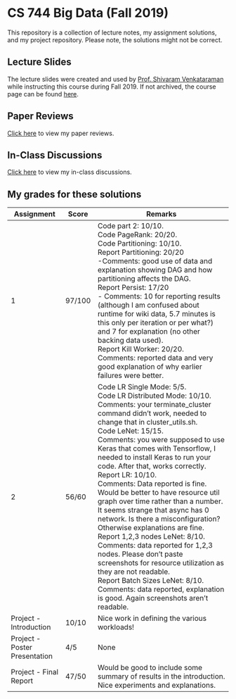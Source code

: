 # CS 744 Big Data (Fall 2019)
This repository is a collection of lecture notes, my assignment solutions, and my project repository. Please note, the solutions might not be correct.

## Lecture Slides
The lecture slides were created and used by [Prof. Shivaram Venkataraman](https://shivaram.org/) while instructing this course during Fall 2019. If not archived, the course page can be found [here](http://pages.cs.wisc.edu/~shivaram/cs744-fa19/).

## Paper Reviews
[Click here](https://drive.google.com/open?id=1JDCGvYWI0FHtS5lIRvPAg6eLTAkzAjs2) to view my paper reviews.

## In-Class Discussions
[Click here](https://drive.google.com/open?id=1hgRXBX07hGXPn3nqxEzbZZRbIgsDtfMp) to view my in-class discussions.

## My grades for these solutions

| Assignment    | Score         | Remarks |
| ------------- | ------------- | ------- |
| 1             | 97/100         | Code part 2: 10/10.<br>Code PageRank: 20/20.<br>Code Partitioning: 10/10.<br>Report Partitioning: 20/20<br>-Comments: good use of data and explanation showing DAG and how partitioning affects the DAG.<br>Report Persist: 17/20<br>- Comments: 10 for reporting results (although I am confused about runtime for wiki data, 5.7 minutes is this only per iteration or per what?) and 7 for explanation (no other backing data used).<br>Report Kill Worker: 20/20.<br>Comments: reported data and very good explanation of why earlier failures were better.    |
| 2             | 56/60         | Code LR Single Mode: 5/5.<br>Code LR Distributed Mode: 10/10.<br>Comments: your terminate_cluster command didn’t work, needed to change that in cluster_utils.sh.<br>Code LeNet: 15/15.<br>Comments: you were supposed to use Keras that comes with Tensorflow, I needed to install Keras to run your code. After that, works correctly.<br>Report LR: 10/10.<br>Comments: Data reported is fine. Would be better to have resource util graph over time rather than a number. It seems strange that async has 0 network. Is there a misconfiguration? Otherwise explanations are fine.<br>Report 1,2,3 nodes LeNet: 8/10.<br>Comments: data reported for 1,2,3 nodes. Please don’t paste screenshots for resource utilization as they are not readable.<br>Report Batch Sizes LeNet: 8/10.<br>Comments: data reported, explanation is good. Again screenshots aren’t readable.    |
| Project - Introduction             | 10/10         | Nice work in defining the various workloads!    |
| Project - Poster Presentation             | 4/5         | None    |
| Project - Final Report             | 47/50         | Would be good to include some summary of results in the introduction. Nice experiments and explanations.    |
